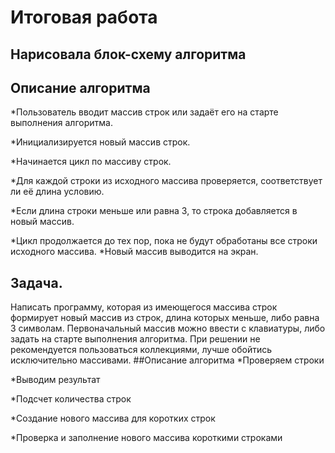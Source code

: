 # Итоговая работа
## Нарисовала блок-схему алгоритма
## Описание алгоритма
*Пользователь вводит массив строк или задаёт его на старте выполнения алгоритма.

*Инициализируется новый массив строк.

*Начинается цикл по массиву строк.

*Для каждой строки из исходного массива проверяется, соответствует ли её длина условию.

*Если длина строки меньше или равна 3, то строка добавляется в новый массив.

*Цикл продолжается до тех пор, пока не будут обработаны все строки исходного массива.
*Новый массив выводится на экран.
## Задача. 
Написать программу, которая из имеющегося массива строк формирует новый массив из строк, 
длина которых меньше, либо равна 3 символам. Первоначальный массив можно ввести с клавиатуры,
 либо задать на старте выполнения алгоритма. При решении не рекомендуется пользоваться коллекциями,
  лучше обойтись исключительно массивами.
##Описание алгоритма
*Проверяем строки

*Выводим результат

*Подсчет количества строк

*Создание нового массива для коротких строк

*Проверка и заполнение нового массива короткими строками

